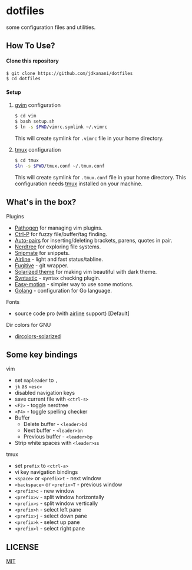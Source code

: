 dotfiles
========
some configuration files and utilities.

How To Use?
-----------

#### Clone this repository
```sh
$ git clone https://github.com/jdkanani/dotfiles
$ cd dotfiles
```
#### Setup
1. [gvim](http://www.vim.org/) configuration
    ````sh
    $ cd vim
    $ bash setup.sh
    $ ln -s $PWD/vimrc.symlink ~/.vimrc
    ````
    This will create symlink for `.vimrc` file in your home directory.

2. [tmux](http://tmux.sourceforge.net/) configuration
    ````sh
    $ cd tmux
    $ln -s $PWD/tmux.conf ~/.tmux.conf
    ````
    This will create symlink for `.tmux.conf` file in your home directory. This configuration needs [tmux](http://tmux.sourceforge.net/) installed on your machine.


What's in the box?
------------------

Plugins

* [Pathogen](https://github.com/tpope/vim-pathogen) for managing vim plugins.
* [Ctrl-P](https://github.com/kien/ctrlp.vim) for fuzzy file/buffer/tag finding.
* [Auto-pairs](https://github.com/jiangmiao/auto-pairs) for inserting/deleting brackets, parens, quotes in pair.
* [Nerdtree](https://github.com/scrooloose/nerdtree) for exploring file systems.
* [Snipmate](https://github.com/msanders/snipmate.vim) for snippets.
* [Airline](https://github.com/bling/vim-airline) - light and fast status/tabline.
* [Fugitive](https://github.com/tpope/vim-fugitive) - git wrapper.
* [Solarized theme](https://github.com/altercation/vim-colors-solarized) for making vim beautiful with dark theme.
* [Syntastic](https://github.com/scrooloose/syntastic) - syntax checking plugin.
* [Easy-motion](https://github.com/Lokaltog/vim-easymotion) - simpler way to use some motions.
* [Golang](https://github.com/jnwhiteh/vim-golang) - configuration for Go language.
 
Fonts

* source code pro (with [airline](https://github.com/Lokaltog/powerline-fonts) support) [Default]

Dir colors for GNU

* [dircolors-solarized](https://github.com/seebi/dircolors-solarized)

Some key bindings
-----------------

vim

-   set `mapleader` to `,`
-   `jk` as `<esc>`
-   disabled navigation keys
-   save current file with `<ctrl-s>`
-   `<F2>` - toggle nerdtree
-   `<F4>` - toggle spelling checker
-   Buffer
    *   Delete buffer -  `<leader>bd`
    *   Next buffer - `<leader>bn`
    *   Previous buffer - `<leader>bp`
-   Strip white spaces with `<leader>ss`


tmux

-   set `prefix` to `<ctrl-a>`
-   vi key navigation bindings
-   `<space>` or `<prefix>t` - next window
-   `<backspace>` or `<prefix>T` - previous window
-   `<prefix>c` - new window
-   `<prefix>v` - split window horizontally
-   `<prefix>s` - split window vertically
-   `<prefix>h` - select left pane
-   `<prefix>j` - select down pane
-   `<prefix>k` - select up pane
-   `<prefix>l` - select right pane
   

LICENSE
-------

[MIT](http://opensource.org/licenses/MIT)
